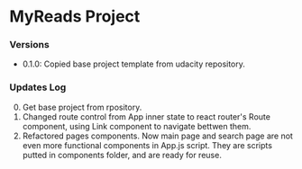 # MyReads Project

### Versions

* 0.1.0: Copied base project template from udacity repository.

### Updates Log

0. Get base project from rpository.
1. Changed route control from App inner state to react router's Route component, using Link component to navigate bettwen them.
2. Refactored pages components. Now main page and search page are not even more functional components in App.js script. They are scripts putted in components folder, and are ready for reuse.